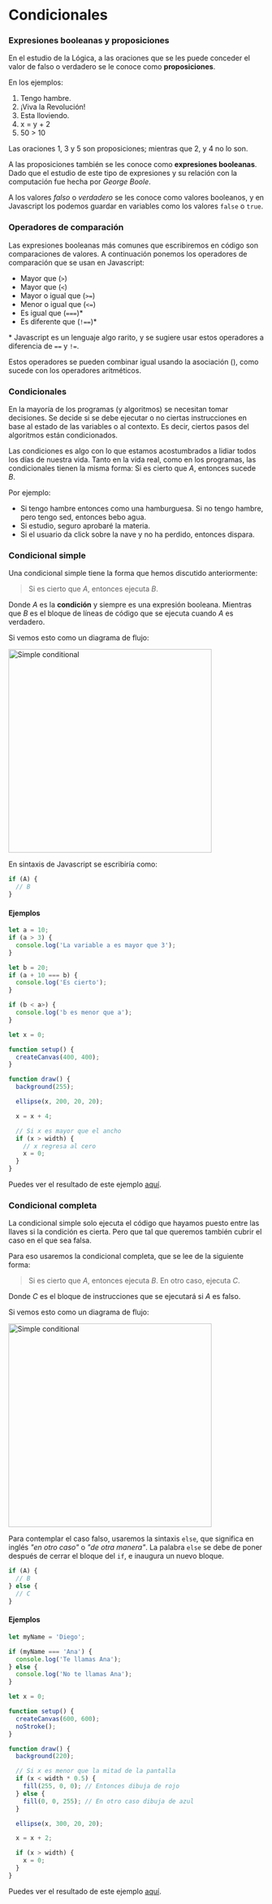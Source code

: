 # Condicionales

### Expresiones booleanas y proposiciones

En el estudio de la Lógica, a las oraciones que se les puede conceder el valor de falso o verdadero se le conoce como **proposiciones**.

En los ejemplos:

1. Tengo hambre.
2. ¡Viva la Revolución!
3. Esta lloviendo.
4. x = y + 2
5. 50 > 10

Las oraciones 1, 3 y 5 son proposiciones; mientras que 2, y 4 no lo son.

A las proposiciones también se les conoce como **expresiones booleanas**. Dado que el estudio de este tipo de expresiones y su relación con la computación fue hecha por _George Boole_.

A los valores _falso_ o _verdadero_ se les conoce como valores booleanos, y en Javascript los podemos guardar en variables como los valores `false` o `true`.

### Operadores de comparación

Las expresiones booleanas más comunes que escribiremos en código son comparaciones de valores. A continuación ponemos los operadores de comparación que se usan en Javascript:

- Mayor que (`>`)
- Mayor que (`<`)
- Mayor o igual que (`>=`)
- Menor o igual que (`<=`)
- Es igual que (`===`)\*
- Es diferente que (`!==`)\*

\* Javascript es un lenguaje algo rarito, y se sugiere usar estos operadores a diferencia de `==` y `!=`.

Estos operadores se pueden combinar igual usando la asociación (), como sucede con los operadores aritméticos.

### Condicionales

En la mayoría de los programas (y algoritmos) se necesitan tomar decisiones. Se decide si se debe ejecutar o no ciertas instrucciones en base al estado de las variables o al contexto. Es decir, ciertos pasos del algoritmos están condicionados.

Las condiciones es algo con lo que estamos acostumbrados a lidiar todos los días de nuestra vida. Tanto en la vida real, como en los programas, las condicionales tienen la misma forma: Si es cierto que _A_, entonces sucede _B_.

Por ejemplo:

- Si tengo hambre entonces como una hamburguesa. Si no tengo hambre, pero tengo sed, entonces bebo agua.
- Si estudio, seguro aprobaré la materia.
- Si el usuario da click sobre la nave y no ha perdido, entonces dispara.

### Condicional simple

Una condicional simple tiene la forma que hemos discutido anteriormente:

> Si es cierto que _A_, entonces ejecuta _B_.

Donde _A_ es la **condición** y siempre es una expresión booleana. Mientras que _B_ es el bloque de líneas de código que se ejecuta cuando _A_ es verdadero.

Si vemos esto como un diagrama de flujo:

<img src="img/simple_conditional.svg" alt="Simple conditional" height="400"/>

En sintaxis de Javascript se escribiría como:

```js
if (A) {
  // B
}
```

#### Ejemplos

```js
let a = 10;
if (a > 3) {
  console.log('La variable a es mayor que 3');
}

let b = 20;
if (a + 10 === b) {
  console.log('Es cierto');
}

if (b < a>) {
  console.log('b es menor que a');
}
```

```js
let x = 0;

function setup() {
  createCanvas(400, 400);
}

function draw() {
  background(255);

  ellipse(x, 200, 20, 20);

  x = x + 4;

  // Si x es mayor que el ancho
  if (x > width) {
    // x regresa al cero
    x = 0;
  }
}
```

Puedes ver el resultado de este ejemplo [aquí](https://codesandbox.io/s/conditionals-1-ieeu4?file=/sketch.js).

### Condicional completa

La condicional simple solo ejecuta el código que hayamos puesto entre las llaves si la condición es cierta. Pero que tal que queremos también cubrir el caso en el que sea falsa.

Para eso usaremos la condicional completa, que se lee de la siguiente forma:

> Si es cierto que _A_, entonces ejecuta _B_. En otro caso, ejecuta _C_.

Donde _C_ es el bloque de instrucciones que se ejecutará si _A_ es falso.

Si vemos esto como un diagrama de flujo:

<img src="img/conditional_complete.svg" alt="Simple conditional" height="400" />

Para contemplar el caso falso, usaremos la sintaxis `else`, que significa en inglés _"en otro caso"_ o _"de otra manera"_. La palabra `else` se debe de poner después de cerrar el bloque del `if`, e inaugura un nuevo bloque.

```js
if (A) {
  // B
} else {
  // C
}
```

#### Ejemplos

```js
let myName = 'Diego';

if (myName === 'Ana') {
  console.log('Te llamas Ana');
} else {
  console.log('No te llamas Ana');
}
```

```js
let x = 0;

function setup() {
  createCanvas(600, 600);
  noStroke();
}

function draw() {
  background(220);

  // Si x es menor que la mitad de la pantalla
  if (x < width * 0.5) {
    fill(255, 0, 0); // Entonces dibuja de rojo
  } else {
    fill(0, 0, 255); // En otro caso dibuja de azul
  }

  ellipse(x, 300, 20, 20);

  x = x + 2;

  if (x > width) {
    x = 0;
  }
}
```

Puedes ver el resultado de este ejemplo [aquí](https://codesandbox.io/s/conditional-complete-06qt6?file=/sketch.js).

